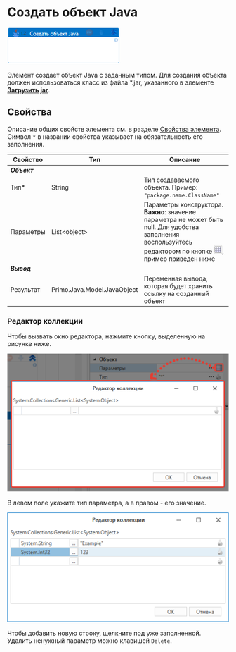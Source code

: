 # Создать объект Java

![](../../../resources/activities/extra/java/java-create-object.png)

Элемент создает объект Java с заданным типом. Для создания объекта должен использоваться класс из файла \*.jar, указанного в элементе [**Загрузить jar**](https://docs.primo-rpa.ru/primo-rpa/g_elements/el_extra/els_java/el_loadjar).

## Свойства
Описание общих свойств элемента см. в разделе [Свойства элемента](https://docs.primo-rpa.ru/primo-rpa/primo-studio/process/elements#svoistva-elementa).\
Символ `*` в названии свойства указывает на обязательность его заполнения.

| Свойство             | Тип                   | Описание                                      |
| -------------------- | --------------------- | --------------------------------------------- |
| ***Объект*** | |  |
| Тип\*                | String                | Тип создаваемого объекта. Пример: `"package.name.ClassName"` |
| Параметры            | List\<object\>        | Параметры конструктора. **Важно**: значение параметра не может быть null. Для удобства заполнения воспользуйтесь редактором по кнопке ![](../../../resources/activities/extra/java/java-editor-button.png), пример приведен ниже |
| ***Вывод***  | |  |
| Результат            | Primo.Java.Model.JavaObject | Переменная вывода, которая будет хранить ссылку на созданный объект |

### Редактор коллекции

Чтобы вызвать окно редактора, нажмите кнопку, выделенную на рисунке ниже.

![](../../../resources/activities/extra/java/java-create-object-parameters.png)

В левом поле укажите тип параметра, а в правом - его значение.

![](../../../resources/activities/extra/java/java-array-editor.png)

Чтобы добавить новую строку, щелкните под уже заполненной.\
Удалить ненужный параметр можно клавишей `Delete`.
